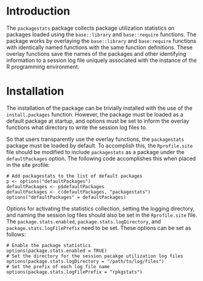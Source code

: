 # Introduction
The `packagestats` package collects package utilization statistics on packages
loaded using the `base::library` and `base::require` functions.  The package
works by overlaying the `base::library` and `base:require` functions with
identically named functions with the same function definitions.  These
overlay functions save the names of the packages and other identifying
information to a session log file uniquely associated with the instance of the
R programming environment.

# Installation
The installation of the package can be trivially installed with the use of
the `install.packages` function.  However, the package must be loaded as
a default package at startup, and options must be set to inform the overlay
functions what directory to write the session log files to.

So that users transparently use the overlay functions, the `packagestats`
package must be loaded by default.  To accomplish this, the `Rprofile.site`
file should be modified to include `packagestats` as a package under the
`defaultPackages` option.  The following code accomplishes this when placed in
the site profile:

```
# Add packagestats to the list of default packages
p <- options("defaultPackages")
defaultPackages <- p$defaultPackages
defaultPackages <- c(defaultPackages, "packagestats")
options("defaultPackages" = defaultPackages)
```

Options for activating the statistics collection, setting the logging directory,
and naming the session log files should also be set in the `Rprofile.site`
file.  The `package.stats.enabled`, `package.stats.logDirectory`,
and `package.stats.logFilePrefix` need to be set.  These options can be set
as follows:

```
# Enable the package statistics
options(package.stats.enabled = TRUE)
# Set the directory for the session pacakge utilization log files 
options(package.stats.logDirectory = "/path/to/log/files")
# Set the prefix of each log file name
options(package.stats.logFilePrefix = "rpkgstats") 
```
